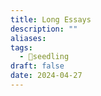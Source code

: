 ```yaml
---
title: Long Essays
description: ""
aliases: 
tags:
  - 🌱seedling
draft: false
date: 2024-04-27
---
```

